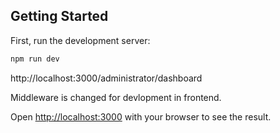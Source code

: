 ## Getting Started

First, run the development server:

```bash
npm run dev

```
http://localhost:3000/administrator/dashboard

Middleware is changed for devlopment in frontend.

Open [http://localhost:3000](http://localhost:3000) with your browser to see the result.
